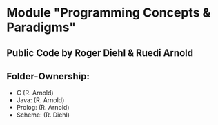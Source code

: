 # Module "Programming Concepts & Paradigms"

## Public Code by Roger Diehl & Ruedi Arnold

## Folder-Ownership:

- C (R. Arnold)
- Java: (R. Arnold)
- Prolog: (R. Arnold)
- Scheme: (R. Diehl)
